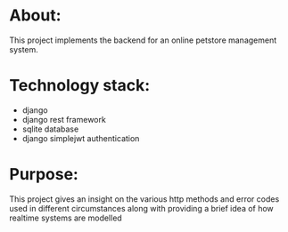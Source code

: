 <h1>About:</h1>
This project implements the backend for an online petstore management system.
<h1>Technology stack:</h1>
<ul>
  <li>django</li>
  <li>django rest framework</li>
  <li>sqlite database</li>
  <li>django simplejwt authentication</li>
</ul>  
<h1>Purpose:</h1>
This project gives an insight on the various http methods and error codes used in different circumstances along with providing a brief idea of how realtime systems are modelled
